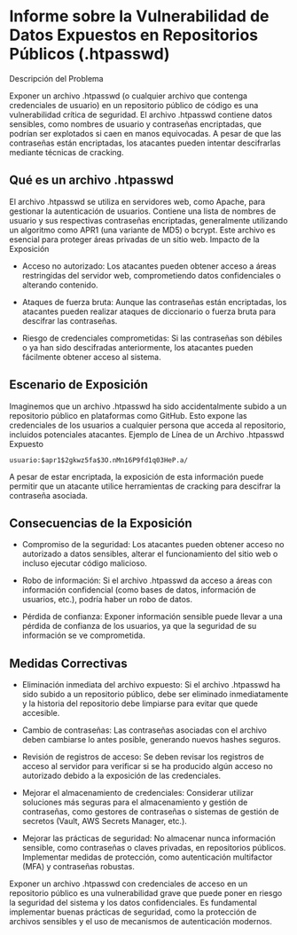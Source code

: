 # Informe sobre la Vulnerabilidad de Datos Expuestos en Repositorios Públicos (.htpasswd)

Descripción del Problema

Exponer un archivo .htpasswd (o cualquier archivo que contenga credenciales de usuario) en un repositorio público de código es una vulnerabilidad crítica de seguridad. El archivo .htpasswd contiene datos sensibles, como nombres de usuario y contraseñas encriptadas, que podrían ser explotados si caen en manos equivocadas. A pesar de que las contraseñas están encriptadas, los atacantes pueden intentar descifrarlas mediante técnicas de cracking.

## Qué es un archivo .htpasswd

El archivo .htpasswd se utiliza en servidores web, como Apache, para gestionar la autenticación de usuarios. Contiene una lista de nombres de usuario y sus respectivas contraseñas encriptadas, generalmente utilizando un algoritmo como APR1 (una variante de MD5) o bcrypt. Este archivo es esencial para proteger áreas privadas de un sitio web.
Impacto de la Exposición

- Acceso no autorizado: Los atacantes pueden obtener acceso a áreas restringidas del servidor web, comprometiendo datos confidenciales o alterando contenido.

- Ataques de fuerza bruta: Aunque las contraseñas están encriptadas, los atacantes pueden realizar ataques de diccionario o fuerza bruta para descifrar las contraseñas.

- Riesgo de credenciales comprometidas: Si las contraseñas son débiles o ya han sido descifradas anteriormente, los atacantes pueden fácilmente obtener acceso al sistema.

## Escenario de Exposición

Imaginemos que un archivo .htpasswd ha sido accidentalmente subido a un repositorio público en plataformas como GitHub. Esto expone las credenciales de los usuarios a cualquier persona que acceda al repositorio, incluidos potenciales atacantes.
Ejemplo de Línea de un Archivo .htpasswd Expuesto

`usuario:$apr1$2gkwz5fa$3O.nMn16P9fd1q03HeP.a/`

A pesar de estar encriptada, la exposición de esta información puede permitir que un atacante utilice herramientas de cracking para descifrar la contraseña asociada.

## Consecuencias de la Exposición

- Compromiso de la seguridad: Los atacantes pueden obtener acceso no autorizado a datos sensibles, alterar el funcionamiento del sitio web o incluso ejecutar código malicioso.

- Robo de información: Si el archivo .htpasswd da acceso a áreas con información confidencial (como bases de datos, información de usuarios, etc.), podría haber un robo de datos.

- Pérdida de confianza: Exponer información sensible puede llevar a una pérdida de confianza de los usuarios, ya que la seguridad de su información se ve comprometida.

## Medidas Correctivas

- Eliminación inmediata del archivo expuesto: Si el archivo .htpasswd ha sido subido a un repositorio público, debe ser eliminado inmediatamente y la historia del repositorio debe limpiarse para evitar que quede accesible.

- Cambio de contraseñas: Las contraseñas asociadas con el archivo deben cambiarse lo antes posible, generando nuevos hashes seguros.

- Revisión de registros de acceso: Se deben revisar los registros de acceso al servidor para verificar si se ha producido algún acceso no autorizado debido a la exposición de las credenciales.

- Mejorar el almacenamiento de credenciales: Considerar utilizar soluciones más seguras para el almacenamiento y gestión de contraseñas, como gestores de contraseñas o sistemas de gestión de secretos (Vault, AWS Secrets Manager, etc.).

- Mejorar las prácticas de seguridad: No almacenar nunca información sensible, como contraseñas o claves privadas, en repositorios públicos. Implementar medidas de protección, como autenticación multifactor (MFA) y contraseñas robustas.

Exponer un archivo .htpasswd con credenciales de acceso en un repositorio público es una vulnerabilidad grave que puede poner en riesgo la seguridad del sistema y los datos confidenciales. Es fundamental implementar buenas prácticas de seguridad, como la protección de archivos sensibles y el uso de mecanismos de autenticación modernos.
